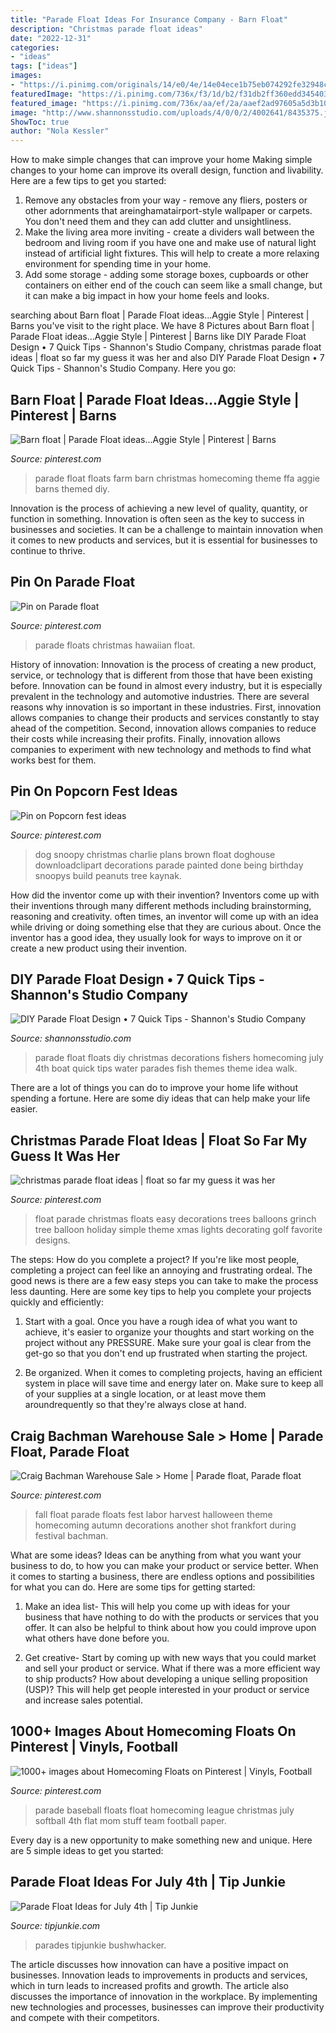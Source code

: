 ```yaml
---
title: "Parade Float Ideas For Insurance Company - Barn Float"
description: "Christmas parade float ideas"
date: "2022-12-31"
categories:
- "ideas"
tags: ["ideas"]
images:
- "https://i.pinimg.com/originals/14/e0/4e/14e04ece1b75eb074292fe32948cdd90.jpg"
featuredImage: "https://i.pinimg.com/736x/f3/1d/b2/f31db2ff360edd3454039616193128d0--parade-floats-mardi-gras.jpg"
featured_image: "https://i.pinimg.com/736x/aa/ef/2a/aaef2ad97605a5d3b105c57901bddd92--fall-fest-labor-day.jpg"
image: "http://www.shannonsstudio.com/uploads/4/0/0/2/4002641/8435375.jpg?554"
ShowToc: true
author: "Nola Kessler"
---
```



How to make simple changes that can improve your home
Making simple changes to your home can improve its overall design, function and livability. Here are a few tips to get you started: 
1. Remove any obstacles from your way - remove any fliers, posters or other adornments that areinghamatairport-style wallpaper or carpets. You don't need them and they can add clutter and unsightliness. 
2. Make the living area more inviting - create a dividers wall between the bedroom and living room if you have one and make use of natural light instead of artificial light fixtures. This will help to create a more relaxing environment for spending time in your home. 
3. Add some storage - adding some storage boxes, cupboards or other containers on either end of the couch can seem like a small change, but it can make a big impact in how your home feels and looks.

	

		
searching about Barn float | Parade Float ideas...Aggie Style | Pinterest | Barns you've visit to the right place. We have 8 Pictures about Barn float | Parade Float ideas...Aggie Style | Pinterest | Barns like DIY Parade Float Design • 7 Quick Tips - Shannon&#039;s Studio Company, christmas parade float ideas | float so far my guess it was her and also DIY Parade Float Design • 7 Quick Tips - Shannon&#039;s Studio Company. Here you go:
		
    
## Barn Float | Parade Float Ideas...Aggie Style | Pinterest | Barns

<img loading=lazy src="https://i.pinimg.com/736x/f3/1d/b2/f31db2ff360edd3454039616193128d0--parade-floats-mardi-gras.jpg" onerror="this.onerror=null;this.src='https://tse2.mm.bing.net/th?id=OIP.5JJrnszd_RC3ag0s9jNgigAAAA&amp;pid=15.1';" alt="Barn float | Parade Float ideas...Aggie Style | Pinterest | Barns">

_Source: pinterest.com_

>parade float floats farm barn christmas homecoming theme ffa aggie barns themed diy. 

	

Innovation is the process of achieving a new level of quality, quantity, or function in something. Innovation is often seen as the key to success in businesses and societies. It can be a challenge to maintain innovation when it comes to new products and services, but it is essential for businesses to continue to thrive.

    
## Pin On Parade Float

<img loading=lazy src="https://i.pinimg.com/736x/86/7c/87/867c8774746bb1a95f8846cf34742dc5--parade-floats.jpg" onerror="this.onerror=null;this.src='https://tse4.mm.bing.net/th?id=OIP.bB7_ad4enRqbjQob299mXgHaFj&amp;pid=15.1';" alt="Pin on Parade float">

_Source: pinterest.com_

>parade floats christmas hawaiian float. 

	

History of innovation:
Innovation is the process of creating a new product, service, or technology that is different from those that have been existing before. Innovation can be found in almost every industry, but it is especially prevalent in the technology and automotive industries. There are several reasons why innovation is so important in these industries. First, innovation allows companies to change their products and services constantly to stay ahead of the competition. Second, innovation allows companies to reduce their costs while increasing their profits. Finally, innovation allows companies to experiment with new technology and methods to find what works best for them.

    
## Pin On Popcorn Fest Ideas

<img loading=lazy src="https://i.pinimg.com/736x/32/9b/fe/329bfe492d5ffc15b9451a615f015dc4--peanuts-christmas-charlie-brown-christmas.jpg" onerror="this.onerror=null;this.src='https://tse1.mm.bing.net/th?id=OIP.7myjH8-nZR8PUIXAcXddDgHaJ6&amp;pid=15.1';" alt="Pin on Popcorn fest ideas">

_Source: pinterest.com_

>dog snoopy christmas charlie plans brown float doghouse downloadclipart decorations parade painted done being birthday snoopys build peanuts tree kaynak. 

	

How did the inventor come up with their invention?
Inventors come up with their inventions through many different methods including brainstorming, reasoning and creativity. often times, an inventor will come up with an idea while driving or doing something else that they are curious about. Once the inventor has a good idea, they usually look for ways to improve on it or create a new product using their invention.

    
## DIY Parade Float Design • 7 Quick Tips - Shannon&#039;s Studio Company

<img loading=lazy src="http://www.shannonsstudio.com/uploads/4/0/0/2/4002641/8435375.jpg?554" onerror="this.onerror=null;this.src='https://tse1.mm.bing.net/th?id=OIP.JgwcR6icLl2k_bK1bkr8SAHaD8&amp;pid=15.1';" alt="DIY Parade Float Design • 7 Quick Tips - Shannon&#039;s Studio Company">

_Source: shannonsstudio.com_

>parade float floats diy christmas decorations fishers homecoming july 4th boat quick tips water parades fish themes theme idea walk. 

	

There are a lot of things you can do to improve your home life without spending a fortune. Here are some diy ideas that can help make your life easier.

    
## Christmas Parade Float Ideas | Float So Far My Guess It Was Her

<img loading=lazy src="https://i.pinimg.com/originals/14/e0/4e/14e04ece1b75eb074292fe32948cdd90.jpg" onerror="this.onerror=null;this.src='https://tse3.mm.bing.net/th?id=OIP.IDiy-8U-C7LKXyfIYfJyXgHaFj&amp;pid=15.1';" alt="christmas parade float ideas | float so far my guess it was her">

_Source: pinterest.com_

>float parade christmas floats easy decorations trees balloons grinch tree balloon holiday simple theme xmas lights decorating golf favorite designs. 

	

The steps: How do you complete a project?
If you're like most people, completing a project can feel like an annoying and frustrating ordeal. The good news is there are a few easy steps you can take to make the process less daunting. Here are some key tips to help you complete your projects quickly and efficiently:
1. Start with a goal. Once you have a rough idea of what you want to achieve, it's easier to organize your thoughts and start working on the project without any PRESSURE. Make sure your goal is clear from the get-go so that you don't end up frustrated when starting the project.

2. Be organized. When it comes to completing projects, having an efficient system in place will save time and energy later on. Make sure to keep all of your supplies at a single location, or at least move them aroundrequently so that they're always close at hand.

    
## Craig Bachman Warehouse Sale &gt; Home | Parade Float, Parade Float

<img loading=lazy src="https://i.pinimg.com/736x/aa/ef/2a/aaef2ad97605a5d3b105c57901bddd92--fall-fest-labor-day.jpg" onerror="this.onerror=null;this.src='https://tse4.mm.bing.net/th?id=OIP.aOuZHvbYbFkWQsVIQlgySgHaHS&amp;pid=15.1';" alt="Craig Bachman Warehouse Sale &gt; Home | Parade float, Parade float">

_Source: pinterest.com_

>fall float parade floats fest labor harvest halloween theme homecoming autumn decorations another shot frankfort during festival bachman. 

	

What are some ideas?
Ideas can be anything from what you want your business to do, to how you can make your product or service better. When it comes to starting a business, there are endless options and possibilities for what you can do. Here are some tips for getting started: 
1. Make an idea list- This will help you come up with ideas for your business that have nothing to do with the products or services that you offer. It can also be helpful to think about how you could improve upon what others have done before you.

2. Get creative- Start by coming up with new ways that you could market and sell your product or service. What if there was a more efficient way to ship products? How about developing a unique selling proposition (USP)? This will help get people interested in your product or service and increase sales potential. 


    
## 1000+ Images About Homecoming Floats On Pinterest | Vinyls, Football

<img loading=lazy src="https://s-media-cache-ak0.pinimg.com/736x/64/75/ea/6475ead4a2cc5199e48f87c621a7fc35.jpg" onerror="this.onerror=null;this.src='https://tse4.mm.bing.net/th?id=OIP.Q5gwRbV7Mbz7TLShJKCXkwHaE8&amp;pid=15.1';" alt="1000+ images about Homecoming Floats on Pinterest | Vinyls, Football">

_Source: pinterest.com_

>parade baseball floats float homecoming league christmas july softball 4th flat mom stuff team football paper. 

	

Every day is a new opportunity to make something new and unique. Here are 5 simple ideas to get you started: 

    
## Parade Float Ideas For July 4th | Tip Junkie

<img loading=lazy src="https://tipjunkie.com/wp-content/uploads/2013/07/July-4th_Floats_for_Parades.jpg" onerror="this.onerror=null;this.src='https://tse4.mm.bing.net/th?id=OIP.8Ag7I6OA9cXf7UOL4ZjqygHaFa&amp;pid=15.1';" alt="Parade Float Ideas for July 4th | Tip Junkie">

_Source: tipjunkie.com_

>parades tipjunkie bushwhacker. 

	

The article discusses how innovation can have a positive impact on businesses. Innovation leads to improvements in products and services, which in turn leads to increased profits and growth. The article also discusses the importance of innovation in the workplace. By implementing new technologies and processes, businesses can improve their productivity and compete with their competitors.

